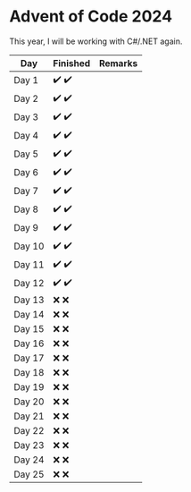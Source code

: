 ﻿# Advent of Code 2024

This year, I will be working with C#/.NET again.

| Day    | Finished                              | Remarks |
|--------|---------------------------------------|---------|
| Day 1  | :heavy_check_mark: :heavy_check_mark: |         |
| Day 2  | :heavy_check_mark: :heavy_check_mark: |         |
| Day 3  | :heavy_check_mark: :heavy_check_mark: |         |
| Day 4  | :heavy_check_mark: :heavy_check_mark: |         |
| Day 5  | :heavy_check_mark: :heavy_check_mark: |         |
| Day 6  | :heavy_check_mark: :heavy_check_mark: |         |
| Day 7  | :heavy_check_mark: :heavy_check_mark: |         |
| Day 8  | :heavy_check_mark: :heavy_check_mark: |         |
| Day 9  | :heavy_check_mark: :heavy_check_mark: |         |
| Day 10 | :heavy_check_mark: :heavy_check_mark: |         |
| Day 11 | :heavy_check_mark: :heavy_check_mark: |         |
| Day 12 | :heavy_check_mark: :heavy_check_mark: |         |
| Day 13 | :x: :x:                               |         |
| Day 14 | :x: :x:                               |         |
| Day 15 | :x: :x:                               |         |
| Day 16 | :x: :x:                               |         |
| Day 17 | :x: :x:                               |         |
| Day 18 | :x: :x:                               |         |
| Day 19 | :x: :x:                               |         |
| Day 20 | :x: :x:                               |         |
| Day 21 | :x: :x:                               |         |
| Day 22 | :x: :x:                               |         |
| Day 23 | :x: :x:                               |         |
| Day 24 | :x: :x:                               |         |
| Day 25 | :x: :x:                               |         |

